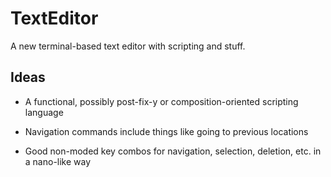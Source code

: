 # TextEditor

A new terminal-based text editor with scripting and stuff.

## Ideas

- A functional, possibly post-fix-y or composition-oriented scripting language

- Navigation commands include things like going to previous locations

- Good non-moded key combos for navigation, selection, deletion, etc. in a nano-like way
